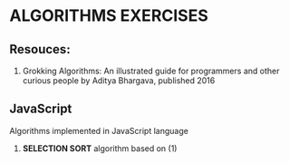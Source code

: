 # ALGORITHMS EXERCISES

## Resouces:
1. Grokking Algorithms: An illustrated guide for programmers and other curious people by Aditya Bhargava, published 2016

## JavaScript
Algorithms implemented in JavaScript language

1. **SELECTION SORT** algorithm based on (1)